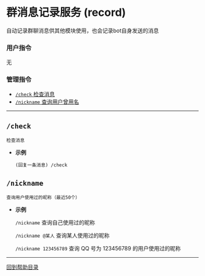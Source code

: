 # 群消息记录服务 (record)

自动记录群聊消息供其他模块使用，也会记录bot自身发送的消息

### 用户指令

无

### 管理指令

- [`/check` 检查消息](#check)
- [`/nickname` 查询用户曾用名](#nickname)

--- 

##  `/check`
```
检查消息
```
- **示例**

    `(回复一条消息) /check`


##  `/nickname`
```
查询用户使用过的昵称（最近50个）
```
- **示例**

    `/nickname` 查询自己使用过的昵称

    `/nickname @某人` 查询某人使用过的昵称

    `/nickname 123456789` 查询 QQ 号为 123456789 的用户使用过的昵称

---

[回到帮助目录](./main.md)